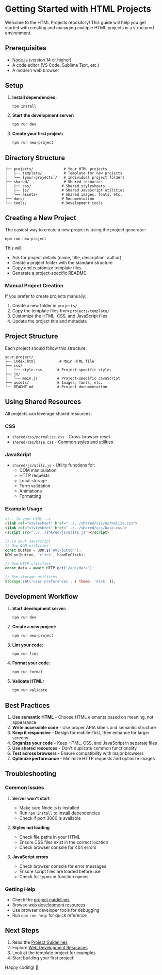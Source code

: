 # Getting Started with HTML Projects

Welcome to the HTML Projects repository! This guide will help you get started with creating and managing multiple HTML projects in a structured environment.

## Prerequisites

- [Node.js](https://nodejs.org/) (version 14 or higher)
- A code editor (VS Code, Sublime Text, etc.)
- A modern web browser

## Setup

1. **Install dependencies:**
   ```bash
   npm install
   ```

2. **Start the development server:**
   ```bash
   npm run dev
   ```

3. **Create your first project:**
   ```bash
   npm run new-project
   ```

## Directory Structure

```
├── projects/              # Your HTML projects
│   ├── template/          # Template for new projects
│   └── [your-projects]/   # Individual project folders
├── shared/                # Shared resources
│   ├── css/              # Shared stylesheets
│   ├── js/               # Shared JavaScript utilities
│   └── assets/           # Shared images, fonts, etc.
├── docs/                 # Documentation
└── tools/                # Development tools
```

## Creating a New Project

The easiest way to create a new project is using the project generator:

```bash
npm run new-project
```

This will:
- Ask for project details (name, title, description, author)
- Create a project folder with the standard structure
- Copy and customize template files
- Generate a project-specific README

### Manual Project Creation

If you prefer to create projects manually:

1. Create a new folder in `projects/`
2. Copy the template files from `projects/template/`
3. Customize the HTML, CSS, and JavaScript files
4. Update the project title and metadata

## Project Structure

Each project should follow this structure:

```
your-project/
├── index.html           # Main HTML file
├── css/
│   └── style.css       # Project-specific styles
├── js/
│   └── main.js         # Project-specific JavaScript
├── assets/             # Images, fonts, etc.
└── README.md           # Project documentation
```

## Using Shared Resources

All projects can leverage shared resources:

### CSS
- `shared/css/normalize.css` - Cross-browser reset
- `shared/css/base.css` - Common styles and utilities

### JavaScript
- `shared/js/utils.js` - Utility functions for:
  - DOM manipulation
  - HTTP requests
  - Local storage
  - Form validation
  - Animations
  - Formatting

### Example Usage

```html
<!-- In your HTML -->
<link rel="stylesheet" href="../../shared/css/normalize.css">
<link rel="stylesheet" href="../../shared/css/base.css">
<script src="../../shared/js/utils.js"></script>
```

```javascript
// In your JavaScript
// Use DOM utilities
const button = DOM.$('#my-button');
DOM.on(button, 'click', handleClick);

// Use HTTP utilities
const data = await HTTP.get('/api/data');

// Use storage utilities
Storage.set('user-preferences', { theme: 'dark' });
```

## Development Workflow

1. **Start development server:**
   ```bash
   npm run dev
   ```

2. **Create a new project:**
   ```bash
   npm run new-project
   ```

3. **Lint your code:**
   ```bash
   npm run lint
   ```

4. **Format your code:**
   ```bash
   npm run format
   ```

5. **Validate HTML:**
   ```bash
   npm run validate
   ```

## Best Practices

1. **Use semantic HTML** - Choose HTML elements based on meaning, not appearance
2. **Write accessible code** - Use proper ARIA labels and semantic structure
3. **Keep it responsive** - Design for mobile-first, then enhance for larger screens
4. **Organize your code** - Keep HTML, CSS, and JavaScript in separate files
5. **Use shared resources** - Don't duplicate common functionality
6. **Test across browsers** - Ensure compatibility with major browsers
7. **Optimize performance** - Minimize HTTP requests and optimize images

## Troubleshooting

### Common Issues

1. **Server won't start**
   - Make sure Node.js is installed
   - Run `npm install` to install dependencies
   - Check if port 3000 is available

2. **Styles not loading**
   - Check file paths in your HTML
   - Ensure CSS files exist in the correct location
   - Check browser console for 404 errors

3. **JavaScript errors**
   - Check browser console for error messages
   - Ensure script files are loaded before use
   - Check for typos in function names

### Getting Help

- Check the [project guidelines](project-guidelines.md)
- Browse [web development resources](web-development-resources.md)
- Use browser developer tools for debugging
- Run `npm run help` for quick reference

## Next Steps

1. Read the [Project Guidelines](project-guidelines.md)
2. Explore [Web Development Resources](web-development-resources.md)
3. Look at the template project for examples
4. Start building your first project!

Happy coding! 🎉